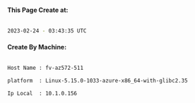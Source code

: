 
   
#### This Page Create at:

```bash

2023-02-24 - 03:43:35 UTC

```

#### Create By Machine:

```bash

Host Name : fv-az572-511

platform  : Linux-5.15.0-1033-azure-x86_64-with-glibc2.35

Ip Local  : 10.1.0.156

```

